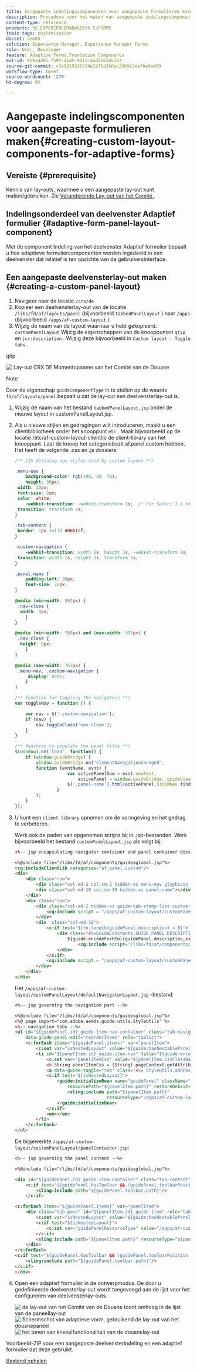 ```yaml
---
title: Aangepaste indelingscomponenten voor aangepaste formulieren maken
description: Procedure voor het maken van aangepaste indelingscomponenten voor adaptieve formulieren.
content-type: reference
products: SG_EXPERIENCEMANAGER/6.5/FORMS
topic-tags: customization
docset: aem65
solution: Experience Manager, Experience Manager Forms
role: User, Developer
feature: Adaptive Forms,Foundation Components
exl-id: 9b934d95-f59f-46d5-9d13-4ad2561453b3
source-git-commit: c3e9029236734e22f5d266ac26b923eafbe0a459
workflow-type: tm+mt
source-wordcount: '270'
ht-degree: 0%

---
```


# Aangepaste indelingscomponenten voor aangepaste formulieren maken{#creating-custom-layout-components-for-adaptive-forms}

## Vereiste {#prerequisite}

Kennis van lay-outs, waarmee u een aangepaste lay-out kunt maken/gebruiken. Zie [&#x200B; Veranderende Lay-out van het Comité &#x200B;](../../forms/using/layout-capabilities-adaptive-forms.md).

## Indelingsonderdeel van deelvenster Adaptief formulier {#adaptive-form-panel-layout-component}

Met de component Indeling van het deelvenster Adaptief formulier bepaalt u hoe adaptieve formuliercomponenten worden ingedeeld in een deelvenster dat relatief is ten opzichte van de gebruikersinterface.

## Een aangepaste deelvensterlay-out maken {#creating-a-custom-panel-layout}

1. Navigeer naar de locatie `/crx/de` .
1. Kopieer een deelvensterlay-out van de locatie `/libs/fd/af/layouts/panel` (bijvoorbeeld `tabbedPanelLayout` ) naar `/apps` (bijvoorbeeld `/apps/af-custom-layout` ).
1. Wijzig de naam van de layout waarnaar u hebt gekopieerd. `customPanelLayout` Wijzig de eigenschappen van de knooppunten `qtip` en `jcr:description` . Wijzig deze bijvoorbeeld in `Custom layout - Toggle tabs` .

qtip

![&#x200B; Lay-out CRX DE Momentopname van het Comité van de Douane &#x200B;](assets/custom_layout_new.png)

>[!NOTE]
>
>Door de eigenschap `guideComponentType` in te stellen op de waarde `fd/af/layouts/panel` bepaalt u dat de lay-out een deelvensterlay-out is.

1. Wijzig de naam van het bestand `tabbedPanelLayout.jsp` onder de nieuwe layout in customPanelLayout.jsp.
1. Als u nieuwe stijlen en gedragingen wilt introduceren, maakt u een clientbibliotheek onder het knooppunt `etc` . Maak bijvoorbeeld op de locatie /etc/af-custom-layout-clientlib de client-library van het knooppunt. Laat de knoop het categoriebezit af.panel.custom hebben. Het heeft de volgende .css en .js dossiers:

   ```css
   /** CSS defining new styles used by custom layout **/
   
   .menu-nav {
       background-color: rgb(198, 38, 76);
       height: 30px;
    width: 30px;
    font-size: 2em;
    color: white;
       -webkit-transition: -webkit-transform 1s;  /* For Safari 3.1 to 6.0 */
    transition: transform 1s;
   }
   
   .tab-content {
    border: 1px solid #08b1cf;
   }
   
   .custom-navigation {
       -webkit-transition: width 1s, height 1s, -webkit-transform 1s;  /* For Safari 3.1 to 6.0 */
    transition: width 1s, height 1s, transform 1s;
   }
   
   .panel-name {
       padding-left: 30px;
       font-size: 20px;
   }
   
   @media (min-width: 992px) {
    .nav-close {
     width: 0px;
       }
   }
   
   @media (min-width: 768px) and (max-width: 991px) {
    .nav-close {
     height: 0px;
       }
   }
   
   @media (max-width: 767px) {
    .menu-nav, .custom-navigation {
        display: none;
       }
   }
   ```

   ```javascript
   /** function for toggling the navigators **/
   var toggleNav = function () {
   
       var nav = $('.custom-navigation');
       if (nav) {
           nav.toggleClass('nav-close');
       }
   }
   
   /** function to populate the panel title **/
   $(window).on('load', function() {
       if (window.guideBridge) {
           window.guideBridge.on("elementNavigationChanged",
           function (evntName, evnt) {
                       var activePanelSom = evnt.newText,
                           activePanel = window.guideBridge._guideView.getView(activePanelSom);
                       $('.panel-name').html(activePanel.$itemNav.find('a').html());
                   }
           );
       }
   });
   ```

1. U kunt een `client library` opnemen om de vormgeving en het gedrag te verbeteren.

   Werk ook de paden van opgenomen scripts bij in .jsp-bestanden. Werk bijvoorbeeld het bestand `customPanelLayout.jsp` als volgt bij:

   ```html
   <%-- jsp encapsulating navigator container and panel container divs --%>
   
   <%@include file="/libs/fd/af/components/guidesglobal.jsp"%>
   <cq:includeClientLib categories="af.panel.custom"/>
   <div>
       <div class="row">
           <div class="col-md-2 col-sm-2 hidden-xs menu-nav glyphicon glyphicon-align-justify" onclick="toggleNav();"></div>
           <div class="col-md-10 col-sm-10 hidden-xs panel-name"></div>
       </div>
       <div class="row">
           <div class="col-md-2 hidden-xs guide-tab-stamp-list custom-navigation">
               <cq:include script = "/apps/af-custom-layout/customPanelLayout/defaultNavigatorLayout.jsp" />
           </div>
           <div  class="col-md-10">
               <c:if test="${fn:length(guidePanel.description) > 0}">
                   <div class="<%=GuideConstants.GUIDE_PANEL_DESCRIPTION%>">
                       ${guide:encodeForHtml(guidePanel.description,xssAPI)}
                           <cq:include script="/libs/fd/af/components/panel/longDescription.jsp"/>
                   </div>
               </c:if>
               <cq:include script = "/apps/af-custom-layout/customPanelLayout/panelContainer.jsp"/>
           </div>
       </div>
   </div>
   ```

   Het `/apps/af-custom-layout/customPanelLayout/defaultNavigatorLayout.jsp` -bestand:

   ```html
   <%-- jsp governing the navigation part --%>
   
   <%@include file="/libs/fd/af/components/guidesglobal.jsp"%>
   <%@ page import="com.adobe.aemds.guide.utils.StyleUtils" %>
   <%-- navigation tabs --%>
   <ul id="${guidePanel.id}_guide-item-nav-container" class="tab-navigators tab-navigators-vertical in"
       data-guide-panel-edit="reorderItems" role="tablist">
       <c:forEach items="${guidePanel.items}" var="panelItem">
           <c:set var="isNestedLayout" value="${guide:hasNestablePanelLayout(guidePanel,panelItem)}"/>
           <li id="${panelItem.id}_guide-item-nav" title="${guide:encodeForHtmlAttr(panelItem.navTitle,xssAPI)}" data-path="${panelItem.path}" role="tab" aria-controls="${panelItem.id}_guide-item">
               <c:set var="panelItemCss" value="${panelItem.cssClassName}"/>
               <% String panelItemCss = (String) pageContext.getAttribute("panelItemCss");%>
               <a data-guide-toggle="tab" class="<%= StyleUtils.addPostfixToClasses(panelItemCss, "_nav") %> guideNavIcon nested_${isNestedLayout}">${guide:encodeForHtml(panelItem.navTitle,xssAPI)}</a>
               <c:if test="${isNestedLayout}">
                   <guide:initializeBean name="guidePanel" className="com.adobe.aemds.guide.common.GuidePanel"
                       resourcePath="${panelItem.path}" restoreOnExit="true">
                       <sling:include path="${panelItem.path}"
                                      resourceType="/apps/af-custom-layout/customPanelLayout/defaultNavigatorLayout.jsp"/>
                   </guide:initializeBean>
               </c:if>
               <em></em>
           </li>
       </c:forEach>
   </ul>
   ```

   De bijgewerkte `/apps/af-custom-layout/customPanelLayout/panelContainer.jsp`:

   ```html
   <%-- jsp governing the panel content --%>
   
   <%@include file="/libs/fd/af/components/guidesglobal.jsp"%>
   
   <div id="${guidePanel.id}_guide-item-container" class="tab-content">
       <c:if test="${guidePanel.hasToolbar && (guidePanel.toolbarPosition == 'Top') }">
           <sling:include path="${guidePanel.toolbar.path}"/>
       </c:if>
   
   <c:forEach items="${guidePanel.items}" var="panelItem">
       <div class="tab-pane" id="${panelItem.id}_guide-item" role="tabpanel">
           <c:set var="isNestedLayout" value="${guide:hasNestablePanelLayout(guidePanel,panelItem)}"/>
           <c:if test="${isNestedLayout}">
               <c:set var="guidePanelResourceType" value="/apps/af-custom-layout/customPanelLayout/panelContainer.jsp" scope="request"/>
           </c:if>
           <sling:include path="${panelItem.path}" resourceType="${panelItem.resourceType}"/>
       </div>
   </c:forEach>
   <c:if test="${guidePanel.hasToolbar && (guidePanel.toolbarPosition == 'Bottom')}">
       <sling:include path="${guidePanel.toolbar.path}"/>
   </c:if>
   </div>
   ```

1. Open een adaptief formulier in de ontwerpmodus. De door u gedefinieerde deelvensterlay-out wordt toegevoegd aan de lijst voor het configureren van deelvensterlay-outs.

   ![&#x200B; de lay-out van het Comité van de Douane toont omhoog in de lijst van de paneellay-out &#x200B;](assets/auth-layt.png) ![&#x200B; Schermschot van adaptieve vorm, gebruikend de lay-out van het douanepaneel &#x200B;](assets/s1.png) ![&#x200B; het tonen van knevelfunctionaliteit van de douanelay-out &#x200B;](assets/s2.png)

Voorbeeld-ZIP voor een aangepaste deelvensterindeling en een adaptief formulier dat deze gebruikt.

[Bestand ophalen](assets/af-custom-layout.zip)
